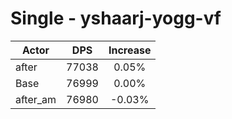 # Single - yshaarj-yogg-vf
| Actor | DPS | Increase |
|---|:---:|:---:|
|after|77038|0.05%|
|Base|76999|0.00%|
|after_am|76980|-0.03%|
